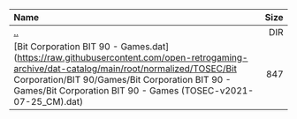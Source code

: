 |Name|Size|
|:---|---:|
|[..](../index.html)|DIR|
|[Bit Corporation BIT 90 - Games.dat](https://raw.githubusercontent.com/open-retrogaming-archive/dat-catalog/main/root/normalized/TOSEC/Bit Corporation/BIT 90/Games/Bit Corporation BIT 90 - Games/Bit Corporation BIT 90 - Games (TOSEC-v2021-07-25_CM).dat)|847|
